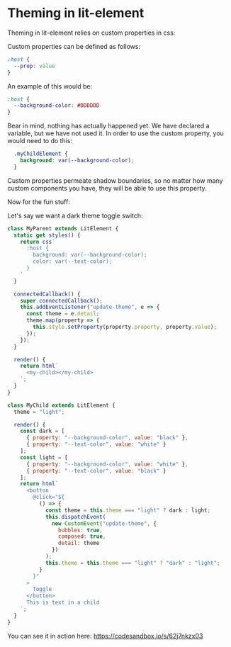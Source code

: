 # Theming in lit-element

Theming in lit-element relies on custom properties in css:

Custom properties can be defined as follows:

```css
:host {
  --prop: value
}
```

An example of this would be:

```css
:host {
  --background-color: #DDDDDD
}
```
Bear in mind, nothing has actually happened yet. We have declared a variable, but we have not used it. In order to use the custom property, you would need to do this:

```css
  .myChildElement {
    background: var(--background-color);
  }
```

Custom properties permeate shadow boundaries, so no matter how many custom components you have, they will be able to use this property.

Now for the fun stuff:

Let's say we want a dark theme toggle switch:

```js
class MyParent extends LitElement {
  static get styles() {
    return css`
      :host {
        background: var(--background-color);
        color: var(--text-color);
      }
    `
  }

  connectedCallback() {
    super.connectedCallback();
    this.addEventListener("update-theme", e => {
      const theme = e.detail;
      theme.map(property => {
        this.style.setProperty(property.property, property.value);
      });
    });
  }

  render() {
    return html`
      <my-child></my-child>
    `;
  }
}

class MyChild extends LitElement {
  theme = "light";

  render() {
    const dark = [
      { property: "--background-color", value: "black" },
      { property: "--text-color", value: "white" }
    ];
    const light = [
      { property: "--background-color", value: "white" },
      { property: "--text-color", value: "black" }
    ];
    return html`
      <button
        @click="${
          () => {
            const theme = this.theme === "light" ? dark : light;
            this.dispatchEvent(
              new CustomEvent("update-theme", {
                bubbles: true,
                composed: true,
                detail: theme
              })
            );
            this.theme = this.theme === "light" ? "dark" : "light";
          }
        }"
      >
        Toggle
      </button>
      This is text in a child
    `;
  }
}
```
You can see it in action here: https://codesandbox.io/s/62j7nkzx03
